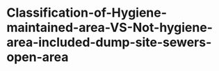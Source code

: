 # Classification-of-Hygiene-maintained-area-VS-Not-hygiene-area-included-dump-site-sewers-open-area
